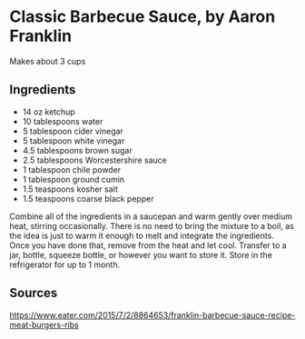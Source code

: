 # Classic Barbecue Sauce, by Aaron Franklin

Makes about 3 cups

## Ingredients

* 14 oz ketchup
* 10 tablespoons water
* 5 tablespoon cider vinegar
* 5 tablespoon white vinegar
* 4.5 tablespoons brown sugar
* 2.5 tablespoons Worcestershire sauce
* 1 tablespoon chile powder
* 1 tablespoon ground cumin
* 1.5 teaspoons kosher salt
* 1.5 teaspoons coarse black pepper

Combine all of the ingredients in a saucepan and warm gently over medium heat, stirring occasionally. There is no need to bring the mixture to a boil, as the idea is just to warm it enough to melt and integrate the ingredients. Once you have done that, remove from the heat and let cool. Transfer to a jar, bottle, squeeze bottle, or however you want to store it. Store in the refrigerator for up to 1 month.

## Sources

https://www.eater.com/2015/7/2/8864653/franklin-barbecue-sauce-recipe-meat-burgers-ribs
